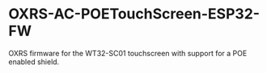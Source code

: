# OXRS-AC-POETouchScreen-ESP32-FW

OXRS firmware for the WT32-SC01 touchscreen with support for a POE enabled shield.

